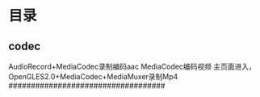 # 目录
## codec
AudioRecord+MediaCodec录制编码aac
MediaCodec编码视频
主页面进入，OpenGLES2.0+MediaCodec+MediaMuxer录制Mp4
###################################
